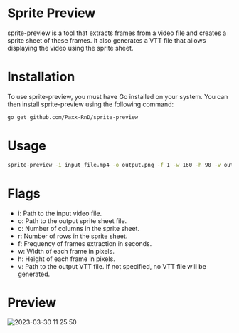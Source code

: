 # Sprite Preview
sprite-preview is a tool that extracts frames from a video file and creates a sprite sheet of these frames. It also generates a VTT file that allows displaying the video using the sprite sheet.

# Installation
To use sprite-preview, you must have Go installed on your system. You can then install sprite-preview using the following command:

```bash
go get github.com/Paxx-RnD/sprite-preview
```

# Usage

```bash
sprite-preview -i input_file.mp4 -o output.png -f 1 -w 160 -h 90 -v output.vtt
```

# Flags
- i: Path to the input video file.
- o: Path to the output sprite sheet file. 
- c: Number of columns in the sprite sheet. 
- r: Number of rows in the sprite sheet.
- f: Frequency of frames extraction in seconds.
- w: Width of each frame in pixels.
- h: Height of each frame in pixels.
- v: Path to the output VTT file. If not specified, no VTT file will be generated.

# Preview


![2023-03-30 11 25 50](https://user-images.githubusercontent.com/50495900/228792170-f43c7024-8d86-4b87-b88c-7937dab5c879.jpg)
